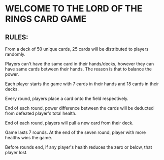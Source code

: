 # WELCOME TO THE LORD OF THE RINGS CARD GAME

## RULES:

From a deck of 50 unique cards, 25 cards will be distributed to players randomly.

Players can't have the same card in their hands/decks, however they can have same cards between their hands. The reason is that to balance the power.

Each player starts the game with 7 cards in their hands and 18 cards in their decks.

Every round, players place a card onto the field respectively.

End of each round, power difference between the cards will be deducted from defeated player's total health.

End of each round, players will pull a new card from their deck.

Game lasts 7 rounds. At the end of the seven round, player with more healths wins the game.

Before rounds end, if any player's health reduces the zero or below, that player lost.

